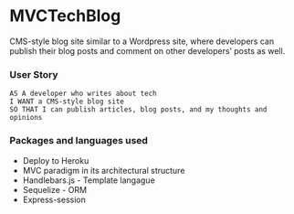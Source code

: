 # MVCTechBlog
CMS-style blog site similar to a Wordpress site, where developers can publish their blog posts and comment on other developers’ posts as well.

### User Story
```text
AS A developer who writes about tech
I WANT a CMS-style blog site
SO THAT I can publish articles, blog posts, and my thoughts and opinions
```

### Packages and languages used
* Deploy to Heroku
* MVC paradigm in its architectural structure
* Handlebars.js - Template langague
* Sequelize - ORM
* Express-session
